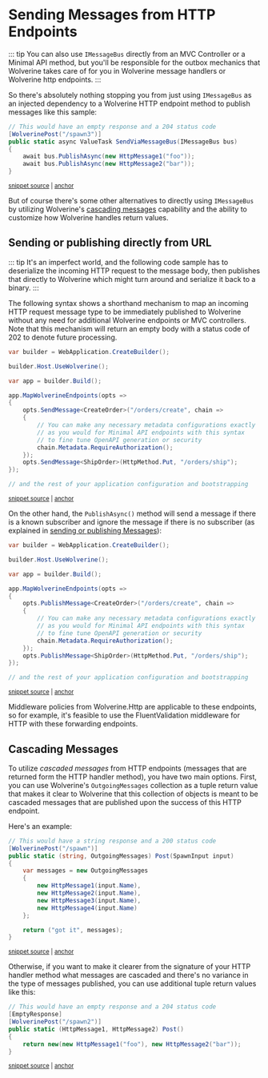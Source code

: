 # Sending Messages from HTTP Endpoints

::: tip
You can also use `IMessageBus` directly from an MVC Controller or a Minimal API method, but
you'll be responsible for the outbox mechanics that Wolverine takes care of for you in Wolverine
message handlers or Wolverine http endpoints.
:::

So there's absolutely nothing stopping you from just using `IMessageBus` as an injected
dependency to a Wolverine HTTP endpoint method to publish messages like this sample:

<!-- snippet: sample_publishing_cascading_messages_from_Http_endpoint_with_IMessageBus -->
<a id='snippet-sample_publishing_cascading_messages_from_Http_endpoint_with_IMessageBus'></a>
```cs
// This would have an empty response and a 204 status code
[WolverinePost("/spawn3")]
public static async ValueTask SendViaMessageBus(IMessageBus bus)
{
    await bus.PublishAsync(new HttpMessage1("foo"));
    await bus.PublishAsync(new HttpMessage2("bar"));
}
```
<sup><a href='https://github.com/JasperFx/wolverine/blob/main/src/Http/WolverineWebApi/MessageHandlers.cs#L49-L59' title='Snippet source file'>snippet source</a> | <a href='#snippet-sample_publishing_cascading_messages_from_Http_endpoint_with_IMessageBus' title='Start of snippet'>anchor</a></sup>
<!-- endSnippet -->

But of course there's some other alternatives to directly using `IMessageBus` by utilizing Wolverine's [cascading messages](/guide/handlers/cascading)
capability and the ability to customize how Wolverine handles return values. 

## Sending or publishing directly from URL

::: tip
It's an imperfect world, and the following code sample has to deserialize the incoming HTTP
request to the message body, then publishes that directly to Wolverine which might turn around
and serialize it back to a binary.
:::

The following syntax shows a shorthand mechanism to map an incoming HTTP request message type
to be immediately published to Wolverine without any need for additional Wolverine endpoints or MVC controllers.
Note that this mechanism will return an empty body with a status code of 202 to denote future processing.

<!-- snippet: sample_send_http_methods_directly_to_Wolverine -->
<a id='snippet-sample_send_http_methods_directly_to_Wolverine'></a>
```cs
var builder = WebApplication.CreateBuilder();

builder.Host.UseWolverine();

var app = builder.Build();

app.MapWolverineEndpoints(opts =>
{
    opts.SendMessage<CreateOrder>("/orders/create", chain =>
    {
        // You can make any necessary metadata configurations exactly
        // as you would for Minimal API endpoints with this syntax
        // to fine tune OpenAPI generation or security
        chain.Metadata.RequireAuthorization();
    });
    opts.SendMessage<ShipOrder>(HttpMethod.Put, "/orders/ship");
});

// and the rest of your application configuration and bootstrapping
```
<sup><a href='https://github.com/JasperFx/wolverine/blob/main/src/Http/WolverineWebApi/Samples/SendingMessages.cs#L11-L33' title='Snippet source file'>snippet source</a> | <a href='#snippet-sample_send_http_methods_directly_to_Wolverine' title='Start of snippet'>anchor</a></sup>
<!-- endSnippet -->

On the other hand, the `PublishAsync()` method will send a message if there is a known subscriber and ignore the message if there is no subscriber (as explained in [sending or publishing Messages](/guide/messaging/message-bus#sending-or-publishing-messages)):

<!-- snippet: sample_publish_http_methods_directly_to_Wolverine -->
<a id='snippet-sample_publish_http_methods_directly_to_Wolverine'></a>
```cs
var builder = WebApplication.CreateBuilder();

builder.Host.UseWolverine();

var app = builder.Build();

app.MapWolverineEndpoints(opts =>
{
    opts.PublishMessage<CreateOrder>("/orders/create", chain =>
    {
        // You can make any necessary metadata configurations exactly
        // as you would for Minimal API endpoints with this syntax
        // to fine tune OpenAPI generation or security
        chain.Metadata.RequireAuthorization();
    });
    opts.PublishMessage<ShipOrder>(HttpMethod.Put, "/orders/ship");
});

// and the rest of your application configuration and bootstrapping
```
<sup><a href='https://github.com/JasperFx/wolverine/blob/main/src/Http/WolverineWebApi/Samples/PublishingMessages.cs#L11-L33' title='Snippet source file'>snippet source</a> | <a href='#snippet-sample_publish_http_methods_directly_to_Wolverine' title='Start of snippet'>anchor</a></sup>
<!-- endSnippet -->

Middleware policies from Wolverine.Http are applicable to these endpoints, so for example, it's feasible to use
the FluentValidation middleware for HTTP with these forwarding endpoints.

## Cascading Messages

To utilize *cascaded messages* from HTTP endpoints (messages that are returned form the HTTP handler method), you have two main options.
First, you can use Wolverine's `OutgoingMessages` collection as a tuple return value that makes it clear to Wolverine
that this collection of objects is meant to be cascaded messages that are published upon the success of this HTTP endpoint.

Here's an example:

<!-- snippet: sample_spawning_messages_from_http_endpoint_via_OutgoingMessages -->
<a id='snippet-sample_spawning_messages_from_http_endpoint_via_OutgoingMessages'></a>
```cs
// This would have a string response and a 200 status code
[WolverinePost("/spawn")]
public static (string, OutgoingMessages) Post(SpawnInput input)
{
    var messages = new OutgoingMessages
    {
        new HttpMessage1(input.Name),
        new HttpMessage2(input.Name),
        new HttpMessage3(input.Name),
        new HttpMessage4(input.Name)
    };

    return ("got it", messages);
}
```
<sup><a href='https://github.com/JasperFx/wolverine/blob/main/src/Http/WolverineWebApi/MessageHandlers.cs#L73-L90' title='Snippet source file'>snippet source</a> | <a href='#snippet-sample_spawning_messages_from_http_endpoint_via_OutgoingMessages' title='Start of snippet'>anchor</a></sup>
<!-- endSnippet -->

Otherwise, if you want to make it clearer from the signature of your HTTP handler method what messages are cascaded
and there's no variance in the type of messages published, you can use additional tuple return values like this:

<!-- snippet: sample_publishing_cascading_messages_from_Http_endpoint -->
<a id='snippet-sample_publishing_cascading_messages_from_Http_endpoint'></a>
```cs
// This would have an empty response and a 204 status code
[EmptyResponse]
[WolverinePost("/spawn2")]
public static (HttpMessage1, HttpMessage2) Post()
{
    return new(new HttpMessage1("foo"), new HttpMessage2("bar"));
}
```
<sup><a href='https://github.com/JasperFx/wolverine/blob/main/src/Http/WolverineWebApi/MessageHandlers.cs#L61-L71' title='Snippet source file'>snippet source</a> | <a href='#snippet-sample_publishing_cascading_messages_from_Http_endpoint' title='Start of snippet'>anchor</a></sup>
<!-- endSnippet -->
